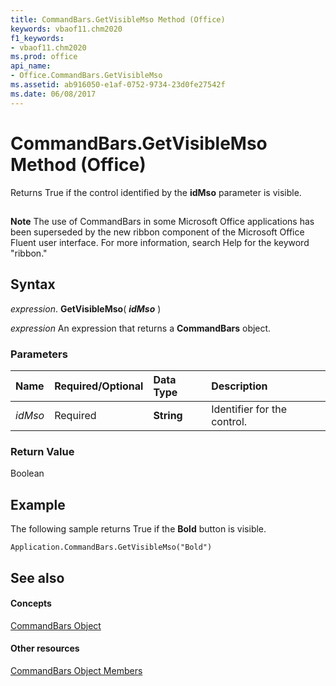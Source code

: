 ```yaml
---
title: CommandBars.GetVisibleMso Method (Office)
keywords: vbaof11.chm2020
f1_keywords:
- vbaof11.chm2020
ms.prod: office
api_name:
- Office.CommandBars.GetVisibleMso
ms.assetid: ab916050-e1af-0752-9734-23d0fe27542f
ms.date: 06/08/2017
---
```



# CommandBars.GetVisibleMso Method (Office)

Returns True if the control identified by the **idMso** parameter is visible.


## 


 **Note**  The use of CommandBars in some Microsoft Office applications has been superseded by the new ribbon component of the Microsoft Office Fluent user interface. For more information, search Help for the keyword "ribbon."


## Syntax

 _expression_. **GetVisibleMso**( **_idMso_** )

 _expression_ An expression that returns a **CommandBars** object.


### Parameters



|**Name**|**Required/Optional**|**Data Type**|**Description**|
|:-----|:-----|:-----|:-----|
| _idMso_|Required|**String**|Identifier for the control.|

### Return Value

Boolean


## Example

The following sample returns True if the **Bold** button is visible.


```
Application.CommandBars.GetVisibleMso("Bold")
```


## See also


#### Concepts


[CommandBars Object](commandbars-object-office.md)
#### Other resources


[CommandBars Object Members](commandbars-members-office.md)

